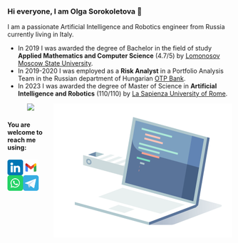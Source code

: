 ### Hi everyone, I am Olga Sorokoletova 👋

I am a passionate Artificial Intelligence and Robotics engineer from Russia currently living in Italy. 

* In 2019 I was awarded the degree of Bachelor in the field of study **Applied Mathematics and Computer Science** (4.7/5) by [Lomonosov Moscow State University](https://www.msu.ru/en/).
* In 2019-2020 I was employed as a **Risk Analyst** in a Portfolio Analysis Team in the Russian department of Hungarian [OTP Bank](https://www.otpbank.hu/portal/en/Retail).
* In 2023 I was awarded the degree of Master of Science in **Artificial Intelligence and Robotics** (110/110) by [La Sapienza University of Rome](https://www.uniroma1.it/it/pagina-strutturale/home).

<p align="center">
<img src = "https://github-readme-stats.vercel.app/api/top-langs/?username=olga-sorokoletova&layout=compact"> <img align="right" alt="GIF" src="https://github.com/olga-sorokoletova/olga-sorokoletova/blob/main/code.gif" width="400" height="300" />
</p>

#### You are welcome to reach me using:
<a href="https://www.linkedin.com/in/olga-sorokoletova-880233237/">
  <img align="left" alt="Olga's LinkedIn" width="35" src="assets/linkedin.png" />
</a>
<a href="mailto:olgasorokoletova02@gmail.com">
  <img align="left" alt="Olga's Gmail" width="35" src="assets/gmail.svg" />
</a>
<a href="https://wa.me/393496566947?text=Hello">
  <img align="left" alt="Olga's WhatsApp" width="35" src="assets/whatsapp.svg" />
</a>
<a href="https://t.me/oollii">
  <img align="left" alt="Olga's Telegram" width="35" src="assets/telegram.svg" />
</a>

<!-- <img align="right" alt="GIF" src="https://github.com/olga-sorokoletova/olga-sorokoletova/blob/main/code.gif" width="400" height="300" /> -->

<!--
**olga-sorokoletova/olga-sorokoletova** is a ✨ _special_ ✨ repository because its `README.md` (this file) appears on your GitHub profile.

Here are some ideas to get you started:

- 🔭 I’m currently working on ...
- 🌱 I’m currently learning ...
- 👯 I’m looking to collaborate on ...
- 🤔 I’m looking for help with ...
- 💬 Ask me about ...
- 📫 How to reach me: ...
- 😄 Pronouns: ...
- ⚡ Fun fact: ...
-->
